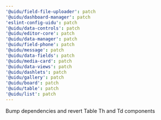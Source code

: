 ```yaml
---
'@uidu/field-file-uploader': patch
'@uidu/dashboard-manager': patch
'eslint-config-uidu': patch
'@uidu/data-controls': patch
'@uidu/editor-core': patch
'@uidu/data-manager': patch
'@uidu/field-phone': patch
'@uidu/message': patch
'@uidu/data-fields': patch
'@uidu/media-card': patch
'@uidu/data-views': patch
'@uidu/dashlets': patch
'@uidu/gallery': patch
'@uidu/board': patch
'@uidu/table': patch
'@uidu/list': patch
---
```


Bump dependencies and revert Table Th and Td components
